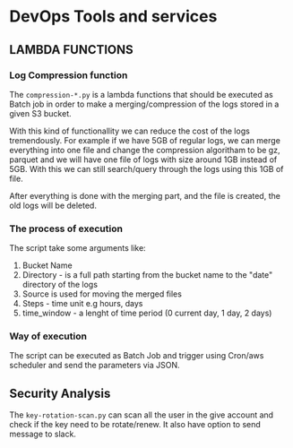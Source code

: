 # DevOps Tools and services


## LAMBDA FUNCTIONS

### Log Compression function

The `compression-*.py` is a lambda functions that should be executed as Batch job in order to make a merging/compression of the logs stored in a given S3 bucket. 

With this kind of functionallity we can reduce the cost of the logs tremendously. For example if we have 5GB of regular logs, we can merge everything into one file and change the compression algoritham to be gz, parquet and we will have one file of logs with size around 1GB instead of 5GB. With this we can still search/query through the logs using this 1GB of file. 

After everything is done with the merging part, and the file is created, the old logs will be deleted. 


### The process of execution
The script take some arguments like:

1. Bucket Name
2. Directory - is a full path starting from the bucket name to the "date" directory of the logs
3. Source is used for moving the merged files 
4. Steps - time unit e.g hours, days
5. time_window - a lenght of time period (0 current day, 1 day, 2 days)


### Way of execution
The script can be executed as Batch Job and trigger using Cron/aws scheduler and send the parameters via JSON. 


## Security Analysis

The `key-rotation-scan.py` can scan all the user in the give account and check if the key need to be rotate/renew. It also have option to send message to slack. 

